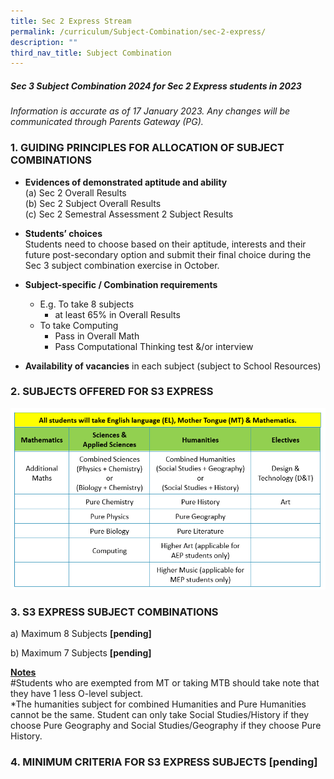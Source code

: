 ```yaml
---
title: Sec 2 Express Stream
permalink: /curriculum/Subject-Combination/sec-2-express/
description: ""
third_nav_title: Subject Combination
---
```

##### Sec 3 Subject Combination 2024 for Sec 2 Express students in 2023

*Information is accurate as of 17 January 2023. Any changes will be communicated through Parents Gateway (PG).*

### 1\. GUIDING PRINCIPLES FOR ALLOCATION OF SUBJECT COMBINATIONS

* **Evidences of demonstrated aptitude and ability**   
        (a) Sec 2 Overall Results      
        (b) Sec 2 Subject Overall Results    
        (c) Sec 2 Semestral Assessment 2 Subject Results
				
* **Students’ choices**    
Students need to choose based on their aptitude, interests and their future post-secondary option and submit their final choice during the Sec 3 subject combination exercise in October.
* **Subject-specific / Combination requirements**   
	* E.g. To take 8 subjects
		* at least 65% in Overall Results
	* To take Computing
		* Pass in Overall Math
		* Pass Computational Thinking test &/or interview

* **Availability of vacancies** in each subject (subject to School Resources) 

### 2\. SUBJECTS OFFERED FOR S3 EXPRESS

![S3 Exp Subjects](/images/S3%20Express%20Subjects%202023.png)

### 3\. S3 EXPRESS SUBJECT COMBINATIONS

a) Maximum 8 Subjects **[pending]**



b) Maximum 7 Subjects **[pending]**


<strong><u>Notes</u></strong>      
#Students who are exempted from MT or taking MTB should take note that they have 1 less O-level subject.       
*The humanities subject for combined Humanities and Pure Humanities cannot be the same. Student can only take Social Studies/History if they choose Pure Geography and Social Studies/Geography if they choose Pure History.

### 4\. MINIMUM CRITERIA FOR S3 EXPRESS SUBJECTS [pending]
